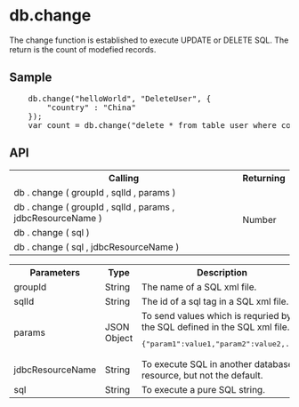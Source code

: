 <H1>db.change</H1>

The change function is established to execute UPDATE or DELETE SQL.
The return is the count of modefied records.
<h2>Sample</h2>
<pre>
	db.change("helloWorld", "DeleteUser", {
		"country" : "China"
	});
	var count = db.change("delete * from table_user where country='China'");
</pre>

<h2>API</h2>

<table>
<tr><th>Calling</th><th>Returning</th></tr>
<tr><td>db . change ( groupId , sqlId , params )</td><td rowspan=4>Number</td></tr>
<tr><td>db . change ( groupId , sqlId , params , jdbcResourceName )</td></tr>
<tr><td>db . change ( sql )</td></tr>
<tr><td>db . change ( sql , jdbcResourceName )</td></tr>
</table>

<table>
<tr><th>Parameters</th><th>Type</th><th>Description</th></tr>
<tr><td>groupId</td><td>String</td><td>The name of a SQL xml file.</td></tr>
<tr><td>sqlId</td><td>String</td><td>The id of a sql tag in a SQL xml file.</td></tr>
<tr><td>params</td><td>JSON Object</td>
<td>To send values which is requried by the SQL defined in the SQL xml file. 
<pre>{"param1":value1,"param2":value2,...}</pre>
</td></tr>
<tr><td>jdbcResourceName</td><td>String</td><td>To execute SQL in another database resource, but not the default. </td></tr>
<tr><td>sql</td><td>String</td><td>To execute a pure SQL string.</td></tr>
</table>

